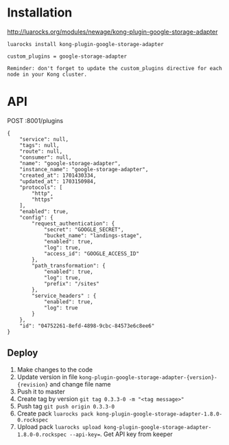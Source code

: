 # Installation
http://luarocks.org/modules/newage/kong-plugin-google-storage-adapter

`luarocks install kong-plugin-google-storage-adapter`

```
custom_plugins = google-storage-adapter
```

`Reminder: don't forget to update the custom_plugins directive for each node in your Kong cluster.`

# API

POST :8001/plugins
```
{
	"service": null,
	"tags": null,
	"route": null,
	"consumer": null,
	"name": "google-storage-adapter",
	"instance_name": "google-storage-adapter",
	"created_at": 1701430334,
	"updated_at": 1703150984,
	"protocols": [
		"http",
		"https"
	],
	"enabled": true,
	"config": {
		"request_authentication": {
			"secret": "GOOGLE_SECRET",
			"bucket_name": "landings-stage",
			"enabled": true,
			"log": true,
			"access_id": "GOOGLE_ACCESS_ID"
		},
		"path_transformation": {
			"enabled": true,
			"log": true,
			"prefix": "/sites"
		},
		"service_headers" : {
			"enabled": true,
			"log": true
		}
	},
	"id": "04752261-8efd-4898-9cbc-84573e6c8ee6"
}
```
## Deploy

1. Make changes to the code
2. Update version in file `kong-plugin-google-storage-adapter-{version}-{revision}` and change file name
2. Push it to master
3. Create tag by version `git tag 0.3.3-0 -m "<tag message>"`
4. Push tag `git push origin 0.3.3-0`
5. Create pack `luarocks pack kong-plugin-google-storage-adapter-1.8.0-0.rockspec`
6. Upload pack `luarocks upload kong-plugin-google-storage-adapter-1.8.0-0.rockspec --api-key=`. Get API key from keeper